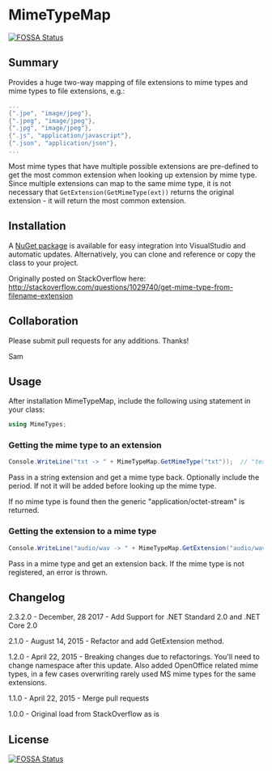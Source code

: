 # MimeTypeMap
[![FOSSA Status](https://app.fossa.io/api/projects/git%2Bgithub.com%2Fsamuelneff%2FMimeTypeMap.svg?type=shield)](https://app.fossa.io/projects/git%2Bgithub.com%2Fsamuelneff%2FMimeTypeMap?ref=badge_shield)


## Summary
Provides a huge two-way mapping of file extensions to mime types and mime types to file extensions, e.g.:

```c#
...
{".jpe", "image/jpeg"},
{".jpeg", "image/jpeg"},
{".jpg", "image/jpeg"},
{".js", "application/javascript"},
{".json", "application/json"},
...
```

Most mime types that have multiple possible extensions are pre-defined to get the most common extension when looking
up extension by mime type. Since multiple extensions can map to the same mime type, it is not necessary that `GetExtension(GetMimeType(ext))` returns the original extension - it will return the most common extension.

## Installation

A [NuGet package](https://www.nuget.org/packages/MediaTypeMap) is available for easy integration into VisualStudio and automatic updates.  Alternatively, you can clone and reference or copy the class to your project.

Originally posted on StackOverflow here: http://stackoverflow.com/questions/1029740/get-mime-type-from-filename-extension

## Collaboration

Please submit pull requests for any additions. Thanks!

Sam


## Usage

After installation MimeTypeMap, include the following using statement in your class:

```cs
using MimeTypes;
```

### Getting the mime type to an extension

```cs
Console.WriteLine("txt -> " + MimeTypeMap.GetMimeType("txt"));  // "text/plain"
```

Pass in a string extension and get a mime type back. Optionally include the period. If not it will be added before looking up the mime type.

If no mime type is found then the generic "application/octet-stream" is returned.

### Getting the extension to a mime type

```cs
Console.WriteLine("audio/wav -> " + MimeTypeMap.GetExtension("audio/wav")); // ".wav"
```

Pass in a mime type and get an extension back. If the mime type is not registered, an error is thrown.

## Changelog

2.3.2.0 - December, 28 2017 - Add Support for .NET Standard 2.0 and .NET Core 2.0

2.1.0 - August 14, 2015 - Refactor and add GetExtension method.

1.2.0 - April 22, 2015 - Breaking changes due to refactorings. You'll need to change namespace after this update. Also added OpenOffice related mime types, in a few cases overwriting rarely used MS mime types for the same extensions.

1.1.0 - April 22, 2015 - Merge pull requests

1.0.0 - Original load from StackOverflow as is


## License
[![FOSSA Status](https://app.fossa.io/api/projects/git%2Bgithub.com%2Fsamuelneff%2FMimeTypeMap.svg?type=large)](https://app.fossa.io/projects/git%2Bgithub.com%2Fsamuelneff%2FMimeTypeMap?ref=badge_large)